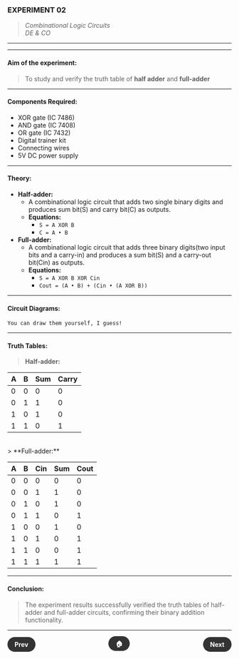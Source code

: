 ### **EXPERIMENT 02**
>  *Combinational Logic Circuits*  
> *DE & CO*

---
---

#### **Aim of the experiment:**
> To study and verify the truth table of **half adder** and **full-adder**

---

#### **Components Required:**
- XOR gate (IC 7486)
- AND gate (IC 7408)
- OR gate (IC 7432)
- Digital trainer kit
- Connecting wires
- 5V DC power supply

---

#### **Theory:**
- **Half-adder:**
  - A combinational logic circuit that adds two single binary digits and produces sum bit(S) and carry bit(C) as outputs.
  - **Equations:**
    - `S = A XOR B`
    - `C = A • B`
- **Full-adder:**
  - A combinational logic circuit that adds three binary digits(two input bits and a carry-in) and produces a sum bit(S) and a carry-out bit(Cin) as outputs.
  - **Equations:**
    - `S = A XOR B XOR Cin`
    - `Cout = (A • B) + (Cin • (A XOR B))`

---

#### **Circuit Diagrams:**
```text
You can draw them yourself, I guess!
```

---

#### **Truth Tables:**
> **Half-adder:**

| A | B | Sum | Carry |
| - | - | --- | ----- |
| 0 | 0 | 0   | 0     |
| 0 | 1 | 1   | 0     |
| 1 | 0 | 1   | 0     |
| 1 | 1 | 0   | 1     |
<br>
> **Full-adder:**

| A | B | Cin | Sum | Cout |
| - | - | --- | --- | ---- |
| 0 | 0 | 0   | 0   | 0    |
| 0 | 0 | 1   | 1   | 0    |
| 0 | 1 | 0   | 1   | 0    |
| 0 | 1 | 1   | 0   | 1    |
| 1 | 0 | 0   | 1   | 0    |
| 1 | 0 | 1   | 0   | 1    |
| 1 | 1 | 0   | 0   | 1    |
| 1 | 1 | 1   | 1   | 1    |

---

#### **Conclusion:**

> The experiment results successfully verified the truth tables of half-adder and full-adder circuits, confirming their binary addition functionality.

---

<div style="display: flex; justify-content: space-between; align-items: center; margin: 20px 0;">
  <div align=left style="text-align: left;">
    <a href="1.md" style="background: #333; color: white; padding: 8px 16px; border-radius: 20px; text-decoration: none; font-weight: bold;">Prev</a>
  </div>
  <div align=center style="text-align: center;">
    <a href="../" style="background: #333; color: white; padding: 8px 16px; border-radius: 20px; text-decoration: none; font-weight: bold;">🏠</a>
  </div>
  <div align=right style="text-align: right;">
    <a href="3.md" style="background: #333; color: white; padding: 8px 16px; border-radius: 20px; text-decoration: none; font-weight: bold;">Next</a>
  </div>
</div>